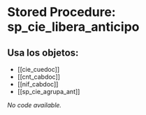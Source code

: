 # Stored Procedure: sp_cie_libera_anticipo

## Usa los objetos:
- [[cie_cuedoc]]
- [[cnt_cabdoc]]
- [[nif_cabdoc]]
- [[sp_cie_agrupa_ant]]

*No code available.*
